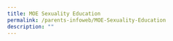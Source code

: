 ```yaml
---
title: MOE Sexuality Education
permalink: /parents-infoweb/MOE-Sexuality-Education
description: ""
---
```

